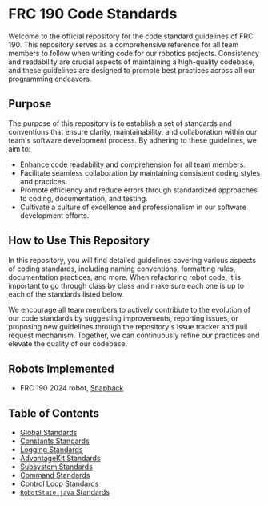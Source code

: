 # FRC 190 Code Standards
Welcome to the official repository for the code standard guidelines of FRC 190. This repository serves as a comprehensive reference for all team members to follow when writing code for our robotics projects. Consistency and readability are crucial aspects of maintaining a high-quality codebase, and these guidelines are designed to promote best practices across all our programming endeavors.

## Purpose
The purpose of this repository is to establish a set of standards and conventions that ensure clarity, maintainability, and collaboration within our team's software development process. By adhering to these guidelines, we aim to:

* Enhance code readability and comprehension for all team members.
* Facilitate seamless collaboration by maintaining consistent coding styles and practices.
* Promote efficiency and reduce errors through standardized approaches to coding, documentation, and testing.
* Cultivate a culture of excellence and professionalism in our software development efforts.

## How to Use This Repository
In this repository, you will find detailed guidelines covering various aspects of coding standards, including naming conventions, formatting rules, documentation practices, and more. When refactoring robot code, it is important to go through class by class and make sure each one is up to each of the standards listed below.

We encourage all team members to actively contribute to the evolution of our code standards by suggesting improvements, reporting issues, or proposing new guidelines through the repository's issue tracker and pull request mechanism. Together, we can continuously refine our practices and elevate the quality of our codebase.

## Robots Implemented
* FRC 190 2024 robot, [Snapback](https://github.com/Team-190/2k23-offseason-bot)

## Table of Contents
* [Global Standards](GLOBAL_STANDARDS.md)
* [Constants Standards](CONSTANTS_STANDARDS.md)
* [Logging Standards](LOGGING_STANDARDS.md)
* [AdvantageKit Standards](ADVANTAGEKIT_STANDARDS.md)
* [Subsystem Standards](SUBSYSTEM_STANDARDS.md)
* [Command Standards](COMMANDS_STANDARDS.md)
* [Control Loop Standards](CONTROL_LOOP_STANDARDS.md)
* [```RobotState.java``` Standards](ROBOTSTATE_STANDARDS.md)
